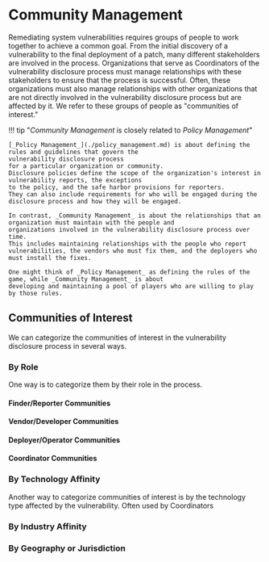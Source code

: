 # Community Management

Remediating system vulnerabilities requires groups of people to work together to achieve a common goal.
From the initial discovery of a vulnerability to the final deployment of a patch, many different stakeholders are involved in the process.
Organizations that serve as Coordinators of the vulnerability disclosure process must manage relationships with these stakeholders to ensure that the process is successful.
Often, these organizations must also manage relationships with other organizations that are not directly involved in the vulnerability disclosure process but are affected by it.
We refer to these groups of people as "communities of interest."

!!! tip "_Community Management_ is closely related to _Policy Management_"

    [_Policy Management_](./policy_management.md) is about defining the rules and guidelines that govern the
    vulnerability disclosure process
    for a particular organization or community.
    Disclosure policies define the scope of the organization's interest in vulnerability reports, the exceptions
    to the policy, and the safe harbor provisions for reporters.
    They can also include requirements for who will be engaged during the disclosure process and how they will be engaged.
    
    In contrast, _Community Management_ is about the relationships that an organization must maintain with the people and
    organizations involved in the vulnerability disclosure process over time.
    This includes maintaining relationships with the people who report vulnerabilities, the vendors who must fix them, and the deployers who must install the fixes.
    
    One might think of _Policy Management_ as defining the rules of the game, while _Community Management_ is about
    developing and maintaining a pool of players who are willing to play by those rules.

## Communities of Interest

We can categorize the communities of interest in the vulnerability disclosure process in several ways.

### By Role

One way is to categorize them by their role in the process.

#### Finder/Reporter Communities

<!-- security conferences, online communities, social media -->

<!--
Maintaining good relationships with the finder/reporter community.
Outreach, conferences, etc.
-->

#### Vendor/Developer Communities

<!-- commercial software vendors, service providers, open source projects -->

#### Deployer/Operator Communities

<!-- system administrators, IT managers, security operations teams, operational technology staff -->

#### Coordinator Communities

<!-- Coordinators, incident response teams, CSIRTs, PSIRTS, etc. -->

### By Technology Affinity

Another way to categorize communities of interest is by the technology type affected by the vulnerability.
Often used by Coordinators

<!--
often associated with protocols, standards, or generalized technology implementations
DNS, routing, IPv6, VOIP, UEFI, SNMP, TCP,

cross-cutting technologies such as libraries, architectures, or programming languages
many vendors might have affected products
source of many MPCVD cases
-->

### By Industry Affinity

<!-- ISACs and ISAOs, industry groups, trade associations, etc. -->

### By Geography or Jurisdiction

<!-- national CSIRTs, regional CSIRTs, local governments, industry groups, etc. -->

<!-- Revise/rewrite this.

 
Some content from elsewhere might move here. 
Close to policy, but more operational.
Who do you include in a notification? 
Who do you exclude? How do you maintain relationships outside of individual case handling? 
etc.

For coordinators, each case in the CVD process affects some set of stakeholders.
One way of organizing stakeholders is by technology type.
For example, the CERT/CC groups vendors into groups by technology (networking, operating systems, DNS, etc.). 
When a case arrives that affects multiple vendors' products in the networking space (like VU\#962459), we will notify the vendors in the networking group.

Of course, this means we need to be able to trust the vendors we notify with that information.
The more fundamental the technology, the larger the group we need to notify.
The larger the group we notify, the more likely it is for information to leak early.
This creates a tension: the deeper the problem is, the more things are affected by it, but the shorter the embargo needs to be to avoid early disclosure.
-->

